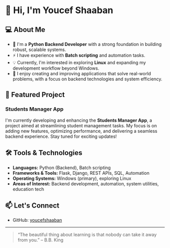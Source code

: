 # 👋 Hi, I'm Youcef Shaaban

## 💻 About Me

- 🐍 I'm a **Python Backend Developer** with a strong foundation in building robust, scalable systems.
- ⚡ I have experience with **Batch scripting** and automation tasks.
- 💡 Currently, I'm interested in exploring **Linux** and expanding my development workflow beyond Windows.
- 🚀 I enjoy creating and improving applications that solve real-world problems, with a focus on backend technologies and system efficiency.

## 🌟 Featured Project

### Students Manager App
I'm currently developing and enhancing the **Students Manager App**, a project aimed at streamlining student management tasks. My focus is on adding new features, optimizing performance, and delivering a seamless backend experience. Stay tuned for exciting updates!

## 🛠️ Tools & Technologies

- **Languages:** Python (Backend), Batch scripting
- **Frameworks & Tools:** Flask, Django, REST APIs, SQL, Automation
- **Operating Systems:** Windows (primary), exploring Linux
- **Areas of Interest:** Backend development, automation, system utilities, education tech

## 📫 Let's Connect

- GitHub: [youcefshaaban](https://github.com/youcefshaaban)

---

> “The beautiful thing about learning is that nobody can take it away from you.” – B.B. King
